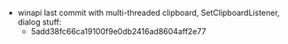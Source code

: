 - winapi last commit with multi-threaded clipboard, SetClipboardListener, dialog stuff:
	- 5add38fc66ca19100f9e0db2416ad8604aff2e77
